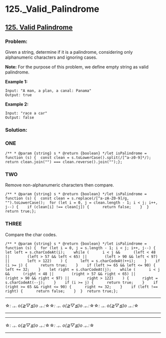 # 125._Valid_Palindrome

## [125. Valid Palindrome](https://leetcode.com/problems/valid-palindrome/description/)

### Problem:

Given a string, determine if it is a palindrome, considering only alphanumeric characters and ignoring cases.

**Note:** For the purpose of this problem, we define empty string as valid palindrome.

**Example 1:**

```
Input: "A man, a plan, a canal: Panama"
Output: true

```

**Example 2:**

```
Input: "race a car"
Output: false

```

### Solution:

### ONE

```
/** * @param {string} s * @return {boolean} */let isPalindrome = function (s) {  const clean = s.toLowerCase().split(/[^a-z0-9]*/);  return clean.join("") === clean.reverse().join("");};
```

### TWO

Remove non-alphanumeric characters then compare.

```
/** * @param {string} s * @return {boolean} */let isPalindrome = function (s) {  const clean = s.replace(/[^a-zA-Z0-9]/g, "").toLowerCase();  for (let i = 0, j = clean.length - 1; i < j; i++, j--) {    if (clean[i] !== clean[j]) {      return false;    }  }  return true;};
```

### THREE

Compare the char codes.

```
/** * @param {string} s * @return {boolean} */let isPalindrome = function (s) {  for (let i = 0, j = s.length - 1; i < j; i++, j--) {    let left = s.charCodeAt(i);    while (      i < j &&      (left < 48 ||        (left > 57 && left < 65) ||        (left > 90 && left < 97) ||        left > 122)    ) {      left = s.charCodeAt(++i);    }    if (i >= j) {      return true;    }    if (left >= 65 && left <= 90) {      left += 32;    }    let right = s.charCodeAt(j);    while (      i < j &&      (right < 48 ||        (right > 57 && right < 65) ||        (right > 90 && right < 97) ||        right > 122)    ) {      right = s.charCodeAt(--j);    }    if (i >= j) {      return true;    }    if (right >= 65 && right <= 90) {      right += 32;    }    if (left !== right) {      return false;    }  }  return true;};
```

---

☆*: .｡. o(≧▽≦)o .｡.:*☆☆*: .｡. o(≧▽≦)o .｡.:*☆☆*: .｡. o(≧▽≦)o .｡.:*☆

---

---

☆*: .｡. o(≧▽≦)o .｡.:*☆☆*: .｡. o(≧▽≦)o .｡.:*☆

---
